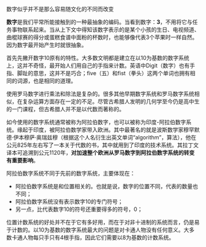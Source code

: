 数字似乎并不是那么容易随文化的不同而改变  

**数字**是我们平常所能接触到的一种最抽象的编码。当看到数字：**3**，不用将它与任务事物联系起来。当从上下文中得知该数字表示的是某个小孩的生日、电视频道、曲棍球赛的得分或蛋糕食谱中面粉的杯数时，也能够像代表3个苹果时一样自然。因为数字最开始产生时就很抽象。  

首先先撇开数字10原有的特性。大多数文明都是建立在以10为基数的数字系统上，这并不奇怪，最开始人们用自己的手指来计数。英语中Digit（数字）也有手指、脚趾的意思，这并不是巧合；five（五）和fist（拳头）这两个单词也拥有相同的词源，也是相同的道理。  

使用罗马数字进行乘法和除法是复杂的。很多其他早期数字系统和罗马数字系统相似，在复杂运算方面存在一定的不足。尽管古希腊人发明的几何学至今仍是高中生的一门课程，但古希腊人并不是以代数而著称的。  

如今使用的数字系统通常被称为阿拉伯数字，也可以被称为印度-阿拉伯数字系统。缘起于印度，被阿拉伯数学家带入欧洲。其中最著名的就是波斯数学家穆罕默德·伊本穆萨·奥瑞兹穆（根据这个人名衍生出英文单词“algorithm”，算法），他在公元825年左右写了一本关于代数的书，其中就用到了印度的技术系统。其拉丁文译本可追溯到公元1120年，**对加速整个欧洲从罗马数字到阿拉伯数字系统的转变有重要影响**。  

阿拉伯数字系统不同于先前的数字系统，主要体现在：

- 阿拉伯数字系统是和位置相关的。也就是说，数字的位置不同，代表的数量也不同；
- 阿拉伯数字系统没有表示数字10的专门符号；
- 另一点，比代表数字10的符号还重要得多的符号，0；

位置计数系统的好处并不在于它有多好用，而在于对非十进制的系统而言，仍是易于计数的。以10为基数的数字系统最大的问题是对卡通人物没有任何意义。大多数卡通人物每只手只有4根手指，因此它们需要以8为基数的计数系统。  
